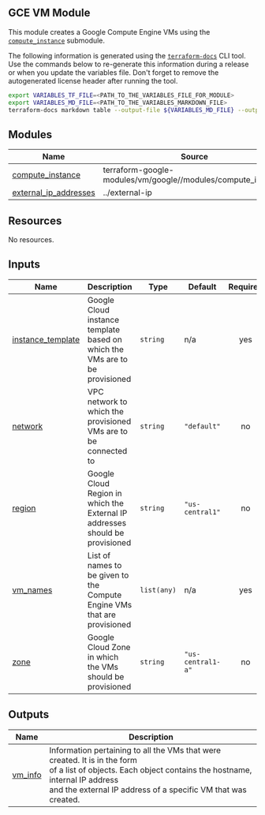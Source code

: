 ## GCE VM Module

This module creates a Google Compute Engine VMs using the [`compute_instance`](https://registry.terraform.io/modules/terraform-google-modules/vm/google/latest/submodules/compute_instance) submodule.

The following information is generated using the
[`terraform-docs`](https://github.com/terraform-docs/terraform-docs)
CLI tool. Use the commands below to re-generate this information during a
release or when you update the variables file. Don't forget to remove the
autogenerated license header after running the tool.

```sh
export VARIABLES_TF_FILE=<PATH_TO_THE_VARIABLES_FILE_FOR_MODULE>
export VARIABLES_MD_FILE=<PATH_TO_THE_VARIABLES_MARKDOWN_FILE>
terraform-docs markdown table --output-file ${VARIABLES_MD_FILE} --output-mode inject ${VARIABLES_TF_FILE}
```

<!-- BEGIN_TF_DOCS -->
## Modules

| Name | Source | Version |
|------|--------|---------|
| <a name="module_compute_instance"></a> [compute\_instance](#module\_compute\_instance) | terraform-google-modules/vm/google//modules/compute_instance | ~> 7.6.0 |
| <a name="module_external_ip_addresses"></a> [external\_ip\_addresses](#module\_external\_ip\_addresses) | ../external-ip | n/a |

## Resources

No resources.

## Inputs

| Name | Description | Type | Default | Required |
|------|-------------|------|---------|:--------:|
| <a name="input_instance_template"></a> [instance\_template](#input\_instance\_template) | Google Cloud instance template based on which the VMs are to be provisioned | `string` | n/a | yes |
| <a name="input_network"></a> [network](#input\_network) | VPC network to which the provisioned VMs are to be connected to | `string` | `"default"` | no |
| <a name="input_region"></a> [region](#input\_region) | Google Cloud Region in which the External IP addresses should be provisioned | `string` | `"us-central1"` | no |
| <a name="input_vm_names"></a> [vm\_names](#input\_vm\_names) | List of names to be given to the Compute Engine VMs that are provisioned | `list(any)` | n/a | yes |
| <a name="input_zone"></a> [zone](#input\_zone) | Google Cloud Zone in which the VMs should be provisioned | `string` | `"us-central1-a"` | no |

## Outputs

| Name | Description |
|------|-------------|
| <a name="output_vm_info"></a> [vm\_info](#output\_vm\_info) | Information pertaining to all the VMs that were created. It is in the form<br>    of a list of objects. Each object contains the hostname, internal IP address<br>    and the external IP address of a specific VM that was created. |
<!-- END_TF_DOCS -->

